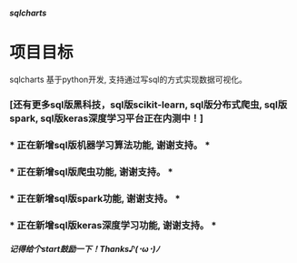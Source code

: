 ##### sqlcharts

# 项目目标
sqlcharts 基于python开发, 支持通过写sql的方式实现数据可视化。

### [还有更多sql版黑科技，sql版scikit-learn, sql版分布式爬虫, sql版spark, sql版keras深度学习平台正在内测中！]

### * 正在新增sql版机器学习算法功能, 谢谢支持。 *
### * 正在新增sql版爬虫功能, 谢谢支持。 *
### * 正在新增sql版spark功能, 谢谢支持。 *
### * 正在新增sql版keras深度学习功能, 谢谢支持。 *


##### 记得给个start鼓励一下！Thanks♪(･ω･)ﾉ